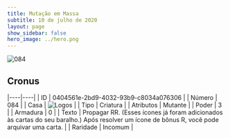 ```yaml
---
title: Mutação em Massa
subtitle: 10 de julho de 2020
layout: page
show_sidebar: false
hero_image: ../hero.png
---
```


![084](https://cdn.keyforgegame.com/media/card_front/pt/479_084_X63VX7W44CXQ_pt.png)

## Cronus

|----|----|
| ID | 0404561e-2bd9-4032-93b9-c8034a076306 |
| Número | 084 |
| Casa | ![Logos](https://archonarcana.com/images/thumb/c/ce/Logos.png/22px-Logos.png "Logos") |
| Tipo | Criatura |
| Atributos | Mutante |
| Poder | 3 |
| Armadura | 0 |
| Texto | Propagar RR. (Esses ícones já foram adicionados às cartas do seu baralho.)  Após resolver um ícone de bônus R, você pode arquivar uma carta. |
| Raridade | Incomum |
